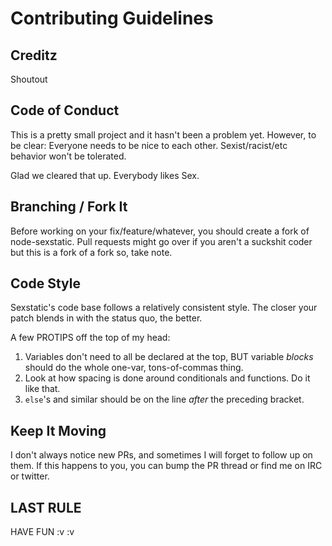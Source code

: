 # Contributing Guidelines

## Creditz

Shoutout

## Code of Conduct

This is a pretty small project and it hasn't been a problem yet. However, to
be clear: Everyone needs to be nice to each other. Sexist/racist/etc behavior
won't be tolerated.

Glad we cleared that up.
Everybody likes Sex.

## Branching / Fork It

Before working on your fix/feature/whatever, you should create a fork of
node-sexstatic. Pull requests might go over if you aren't a suckshit coder
but this is a fork of a fork so, take note.

## Code Style

Sexstatic's code base follows a relatively consistent style. The closer your
patch blends in with the status quo, the better.

A few PROTIPS off the top of my head:

1. Variables don't need to all be declared at the top, BUT variable *blocks*
should do the whole one-var, tons-of-commas thing.
2. Look at how spacing is done around conditionals and functions. Do it like
that.
3. `else`'s and similar should be on the line *after* the preceding bracket.

## Keep It Moving

I don't always notice new PRs, and sometimes I will forget to follow up on
them. If this happens to you, you can bump the PR thread or find me on
IRC or twitter.

## LAST RULE

HAVE FUN :v :v
